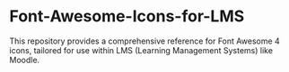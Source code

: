 # Font-Awesome-Icons-for-LMS
This repository provides a comprehensive reference for Font Awesome 4 icons, tailored for use within LMS (Learning Management Systems) like Moodle.

